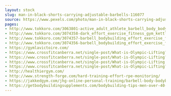 ```yaml
---
layout: stock
slug: man-in-black-shorts-carrying-adjustable-barbells-116077
source: https://www.pexels.com/photo/man-in-black-shorts-carrying-adjustable-barbells-116077/
pages:
- http://www.tokkoro.com/3063801-active_adult_athlete_barbell_body_bodybuilding_brawny_effort_exercise_fitness_gym_muscles_person_sport_strength_strong_training_weight_weightlifting_weights_woman.html
- http://www.tokkoro.com/3074358-dark_effort_exercise_fitness_gym_kettlebell_man_muscles_spotlight_strong_tattoos_training_weights_public-domain-images.html
- http://www.tokkoro.com/3074357-barbell_bodybuilding_effort_exercise_fitness_gym_man_muscles_person_strong_training_weightlifting_weights.html
- http://www.tokkoro.com/3074356-barbell_bodybuilding_effort_exercise_fitness_gym_man_muscles_person_strong_training_weightlifting.html
- https://gymlavictoire.com/
- https://www.crossfitcanberra.net/single-post/What-is-Olympic-Lifting?hid=D4FAAD79C0148F66B8A3F7F7F8B8C19D&wordfence_logHuman=1
- https://www.crossfitcanberra.net/single-post/What-is-Olympic-Lifting?page_id=15
- https://www.crossfitcanberra.net/single-post/What-is-Olympic-Lifting
- https://www.crossfitcanberra.net/single-post/What-is-Olympic-Lifting?hid=57DD39F13265FBED6CA86401621099EB&wordfence_logHuman=1
- http://healthiergym.com/
- http://www.strength-forge.com/hard-training-effort-rpe-monitoring/
- https://jakkedgym.com/jhg-online-personal-training/barbell-body-bodybuilding-116077/
- https://getbodybuildingsupplements.com/bodybuilding-tips-men-over-40-best-tips-for-being-healthy/
---
```

